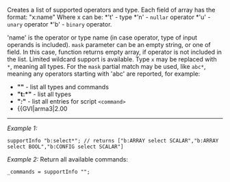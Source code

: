 Creates a list of supported operators and type. Each field of array has the format: "x:name" Where x can be:
*'t' - type
*'n' - `nullar` operator
*'u' - `unary` operator
*'b' - `binary` operator.

'name' is the operator or type name (in case operator, type of input operands is included). 
`mask` parameter can be an empty string, or one of field. In this case, function returns empty array, if operator is not included in the list. Limited wildcard support is available. Type `x` may be replaced with `*`, meaning all types. For the `mask` partial match may be used, like `abc*`, meaning any operators starting with 'abc' are reported, for example: 
* **""** - list all types and commands
* **"t:*"** - list all types
* **"*:<command>*"** - list all entries for script `<command>`
* {{GVI|arma3|2.00


---
*Example 1:*
```sqf
supportInfo "b:select*"; // returns ["b:ARRAY select SCALAR","b:ARRAY select BOOL","b:CONFIG select SCALAR"]
```

*Example 2:*
Return all available commands:

```sqf
_commands = supportInfo "";
```